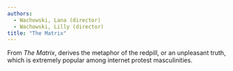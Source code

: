 ```yaml
---
authors:
  - Wachowski, Lana (director)
  - Wachowski, Lilly (director)
title: "The Matrix"
---
```


From *The Matrix*, derives the metaphor of the redpill, or an
unpleasant truth, which is extremely popular among internet protest
masculinities.
